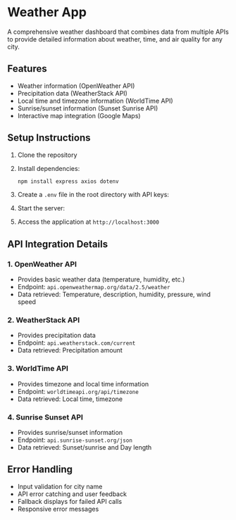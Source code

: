 # Weather App

A comprehensive weather dashboard that combines data from multiple APIs to provide detailed information about weather, time, and air quality for any city.

## Features

- Weather information (OpenWeather API)
- Precipitation data (WeatherStack API)
- Local time and timezone information (WorldTime API)
- Sunrise/sunset information (Sunset Sunrise API)
- Interactive map integration (Google Maps)

## Setup Instructions

1. Clone the repository
2. Install dependencies:
   ```bash
   npm install express axios dotenv
   ```

3. Create a `.env` file in the root directory with API keys:

4. Start the server:

5. Access the application at `http://localhost:3000`

## API Integration Details

### 1. OpenWeather API
- Provides basic weather data (temperature, humidity, etc.)
- Endpoint: `api.openweathermap.org/data/2.5/weather`
- Data retrieved: Temperature, description, humidity, pressure, wind speed

### 2. WeatherStack API
- Provides precipitation data
- Endpoint: `api.weatherstack.com/current`
- Data retrieved: Precipitation amount

### 3. WorldTime API
- Provides timezone and local time information
- Endpoint: `worldtimeapi.org/api/timezone`
- Data retrieved: Local time, timezone

### 4. Sunrise Sunset API
- Provides sunrise/sunset information
- Endpoint: `api.sunrise-sunset.org/json`
- Data retrieved: Sunset/sunrise and Day length


## Error Handling

- Input validation for city name
- API error catching and user feedback
- Fallback displays for failed API calls
- Responsive error messages
